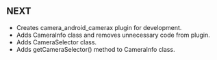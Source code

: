 ## NEXT

* Creates camera_android_camerax plugin for development.
* Adds CameraInfo class and removes unnecessary code from plugin.
* Adds CameraSelector class.
* Adds getCameraSelector() method to CameraInfo class.
